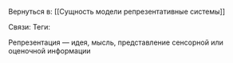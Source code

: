 Вернуться в: [[Сущность модели репрезентативные системы]]

Связи:
Теги:

Репрезентация — идея, мысль, представление сенсорной или оценочной информации